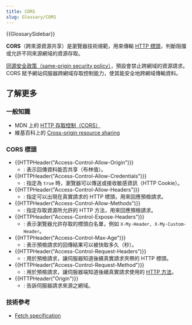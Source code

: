 ```yaml
---
title: CORS
slug: Glossary/CORS
---
```


{{GlossarySidebar}}

**CORS**（跨來源資源共享）是瀏覽器技術規範，用來傳輸 [HTTP 標頭](/zh-TW/docs/Web/HTTP/Headers)，判斷阻擋或允許不同來源網域的資源存取。

[同源安全政策（same-origin security policy）](/zh-TW/docs/Web/Security/Same-origin_policy)，預設會禁止跨網域的資源請求。CORS 賦予網站伺服器跨網域存取控制能力，使其能安全地跨網域傳輸資料。

## 了解更多

### 一般知識

- MDN 上的 [HTTP 存取控制（CORS）](/zh-TW/docs/Web/HTTP/CORS)
- 維基百科上的 [Cross-origin resource sharing](https://zh.wikipedia.org/wiki/Cross-origin_resource_sharing)

### CORS 標頭

- {{HTTPHeader("Access-Control-Allow-Origin")}}
  - : 表示回傳資料能否共享（布林值）。
- {{HTTPHeader("Access-Control-Allow-Credentials")}}
  - : 指定為 `true` 時，瀏覽器可以傳送或接收敏感資訊（HTTP Cookie）。
- {{HTTPHeader("Access-Control-Allow-Headers")}}
  - : 指定可以出現在真實請求的 HTTP 標頭，用來回應預檢請求。
- {{HTTPHeader("Access-Control-Allow-Methods")}}
  - : 指定存取資源所允許的 HTTP 方法，用來回應預檢請求。
- {{HTTPHeader("Access-Control-Expose-Headers")}}
  - : 表示瀏覽器允許存取的標頭白名單，例如 `X-My-Header, X-My-Custom-Header`。
- {{HTTPHeader("Access-Control-Max-Age")}}
  - : 表示預檢請求的回傳結果可以被快取多久（秒）。
- {{HTTPHeader("Access-Control-Request-Headers")}}
  - : 用於預檢請求，讓伺服器知道後續真實請求夾帶的 HTTP 標頭。
- {{HTTPHeader("Access-Control-Request-Method")}}
  - : 用於預檢請求，讓伺服器端知道後續真實請求使用的 [HTTP 方法](/zh-TW/docs/Web/HTTP/Methods)。
- {{HTTPHeader("Origin")}}
  - : 告訴伺服器請求來源之網域。

### 技術參考

- [Fetch specification](https://fetch.spec.whatwg.org)
